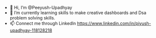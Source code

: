 - 👋 Hi, I’m @Peeyush-Upadhyay
- 🌱 I’m currently learning skills to make creative dashboards and Dsa problem solving skills.
- 📫 Connect me through Linkedln https://www.linkedin.com/in/piyush-upadhyay-118128218

<!---
Peeyush-Upadhyay/Peeyush-Upadhyay is a ✨ special ✨ repository because its `README.md` (this file) appears on your GitHub profile.
You can click the Preview link to take a look at your changes.
--->
